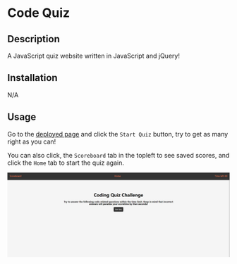 # Code Quiz

## Description

A JavaScript quiz website written in JavaScript and jQuery!

## Installation

N/A

## Usage
Go to the [deployed page](https://wlk-dev.github.io/code-quiz/) and click the `Start Quiz` button, try to get as many right as you can!

You can also click, the `Scoreboard` tab in the topleft to see saved scores, and click the `Home` tab to start the quiz again.

![A picture of the deployed site](./assets/imgs/site.PNG)
